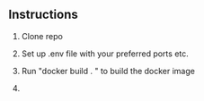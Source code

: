 
## Instructions

1. Clone repo

2. Set up .env file with your preferred ports etc.

3. Run "docker build . " to build the docker image

4. 
